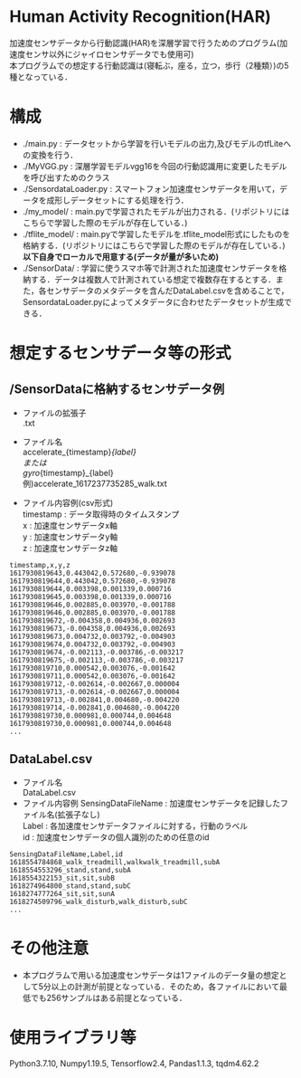 # Human Activity Recognition(HAR)
加速度センサデータから行動認識(HAR)を深層学習で行うためのプログラム(加速度センサ以外にジャイロセンサデータでも使用可)  
本プログラムでの想定する行動認識は(寝転ぶ，座る，立つ，歩行（2種類）)の5種となっている．

# 構成
- ./main.py : データセットから学習を行いモデルの出力,及びモデルのtfLiteへの変換を行う．  
- ./MyVGG.py : 深層学習モデルvgg16を今回の行動認識用に変更したモデルを呼び出すためのクラス
- ./SensordataLoader.py : スマートフォン加速度センサデータを用いて，データを成形しデータセットにする処理を行う．
- ./my_model/ : main.pyで学習されたモデルが出力される．(リポジトリにはこちらで学習した際のモデルが存在している．)
- ./tflite_model/ : main.pyで学習したモデルを.tflite_model形式にしたものを格納する．(リポジトリにはこちらで学習した際のモデルが存在している．)  
**以下自身でローカルで用意する(データが量が多いため)**
- ./SensorData/ : 学習に使うスマホ等で計測された加速度センサデータを格納する．データは複数人で計測されている想定で複数存在するとする．また，各センサデータのメタデータを含んだDataLabel.csvを含めることで，SensordataLoader.pyによってメタデータに合わせたデータセットが生成できる．

# 想定するセンサデータ等の形式
## /SensorDataに格納するセンサデータ例
- ファイルの拡張子  
.txt 
- ファイル名  
accelerate_{timestamp}_{label}  
または  
gyro_{timestamp}_{label}  
例)accelerate_1617237735285_walk.txt

- ファイル内容例(csv形式)  
timestamp : データ取得時のタイムスタンプ  
x : 加速度センサデータx軸  
y : 加速度センサデータy軸  
z : 加速度センサデータz軸  

```
timestamp,x,y,z
1617930819643,0.443042,0.572680,-0.939078
1617930819644,0.443042,0.572680,-0.939078
1617930819644,0.003398,0.001339,0.000716
1617930819645,0.003398,0.001339,0.000716
1617930819646,0.002885,0.003970,-0.001788
1617930819646,0.002885,0.003970,-0.001788
1617930819672,-0.004358,0.004936,0.002693
1617930819673,-0.004358,0.004936,0.002693
1617930819673,0.004732,0.003792,-0.004903
1617930819674,0.004732,0.003792,-0.004903
1617930819674,-0.002113,-0.003786,-0.003217
1617930819675,-0.002113,-0.003786,-0.003217
1617930819710,0.000542,0.003076,-0.001642
1617930819711,0.000542,0.003076,-0.001642
1617930819712,-0.002614,-0.002667,0.000004
1617930819713,-0.002614,-0.002667,0.000004
1617930819713,-0.002841,0.004680,-0.004220
1617930819714,-0.002841,0.004680,-0.004220
1617930819730,0.000981,0.000744,0.004648
1617930819730,0.000981,0.000744,0.004648
...
```

## DataLabel.csv
- ファイル名  
DataLabel.csv
- ファイル内容例
SensingDataFileName : 加速度センサデータを記録したファイル名(拡張子なし)  
Label : 各加速度センサデータファイルに対する，行動のラベル  
id : 加速度センサデータの個人識別のための任意のid
```
SensingDataFileName,Label,id
1618554784868_walk_treadmill,walkwalk_treadmill,subA
1618554553296_stand,stand,subA
1618554322153_sit,sit,subB
1618274964800_stand,stand,subC
1618274777264_sit,sit,sunA
1618274509796_walk_disturb,walk_disturb,subC
...
```

# その他注意
- 本プログラムで用いる加速度センサデータは1ファイルのデータ量の想定として5分以上の計測が前提となっている．そのため，各ファイルにおいて最低でも256サンプルはある前提となっている．

# 使用ライブラリ等
Python3.7.10, Numpy1.19.5, Tensorflow2.4, Pandas1.1.3, tqdm4.62.2




